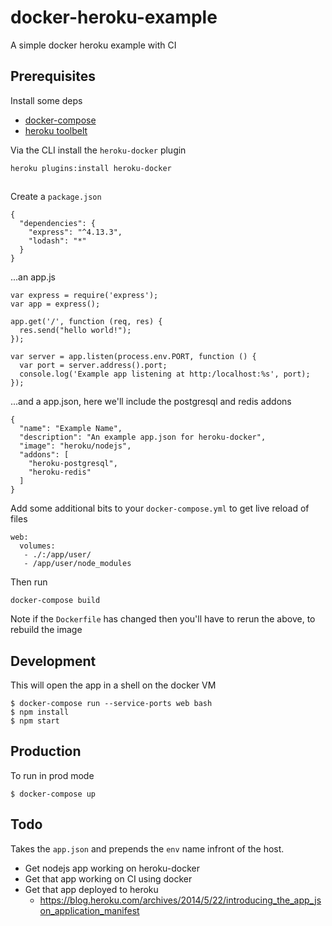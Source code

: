# docker-heroku-example
A simple docker heroku example with CI


## Prerequisites
Install some deps

 * [docker-compose](https://docs.docker.com/compose/install)
 * [heroku toolbelt](https://toolbelt.heroku.com/)

Via the CLI install the `heroku-docker` plugin

    heroku plugins:install heroku-docker


## 
Create a `package.json`

    {
      "dependencies": {
        "express": "^4.13.3",
        "lodash": "*"
      }
    }

...an app.js

    var express = require('express');
    var app = express();

    app.get('/', function (req, res) {
      res.send("hello world!");
    });

    var server = app.listen(process.env.PORT, function () {
      var port = server.address().port;
      console.log('Example app listening at http:/localhost:%s', port);
    });

...and a app.json, here we'll include the postgresql and redis addons

    {
      "name": "Example Name",
      "description": "An example app.json for heroku-docker",
      "image": "heroku/nodejs",
      "addons": [
        "heroku-postgresql",
        "heroku-redis"
      ]
    }

Add some additional bits to your `docker-compose.yml` to get live reload of files

    web: 
      volumes:
       - ./:/app/user/
       - /app/user/node_modules

Then run 

    docker-compose build

Note if the `Dockerfile` has changed then you'll have to rerun the above, to rebuild the image


## Development
This will open the app in a shell on the docker VM

    $ docker-compose run --service-ports web bash
    $ npm install
    $ npm start


## Production
To run in prod mode

    $ docker-compose up



## Todo
Takes the `app.json` and prepends the `env` name infront of the host.

 * Get nodejs app working on heroku-docker
 * Get that app working on CI using docker
 * Get that app deployed to heroku
   * <https://blog.heroku.com/archives/2014/5/22/introducing_the_app_json_application_manifest>

